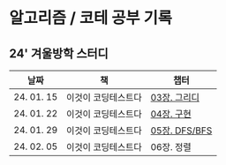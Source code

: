# 알고리즘 / 코테 공부 기록

## 24' 겨울방학 스터디

|날짜|책|챕터|
|-|-|-|
|24. 01. 15|이것이 코딩테스트다|[03장. 그리디](/03-greedy/README.md)|
|24. 01. 22|이것이 코딩테스트다|[04장. 구현](/04-implementation/README.md)|
|24. 01. 29|이것이 코딩테스트다|[05장. DFS/BFS](/05-dfs-bfs/README.md)|
|24. 02. 05|이것이 코딩테스트다|06장. 정렬|
